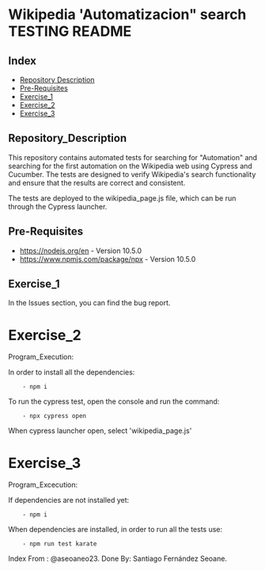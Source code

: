 # Wikipedia 'Automatizacion" search TESTING README #

## Index
 - [Repository Description](#Repository_Description)
 - [Pre-Requisites](#Pre-Requisites)
 - [Exercise_1](#Exercise_1)
 - [Exercise_2](#Exercise_2)
 - [Exercise_3](#Exercise_3)



## Repository_Description
This repository contains automated tests for searching for "Automation" and searching for the first automation on the Wikipedia web using Cypress and Cucumber. The tests are designed to verify Wikipedia's search functionality and ensure that the results are correct and consistent. 

The tests are deployed to the wikipedia_page.js file, which can be run through the Cypress launcher.
## Pre-Requisites
 - https://nodejs.org/en - Version 10.5.0
 - https://www.npmjs.com/package/npx - Version 10.5.0

## Exercise_1
In the Issues section, you can find the bug report.

# Exercise_2
Program_Execution:

In order to install all the dependencies:

        - npm i

To run the cypress test, open the console and run the command:

        - npx cypress open

When cypress launcher open, select 'wikipedia_page.js'

# Exercise_3
Program_Excecution:

If dependencies are not installed yet:

        - npm i

When dependencies are installed, in order to run all the tests use:

        - npm run test karate


Index From : @aseoaneo23.
Done By: Santiago Fernández Seoane.
